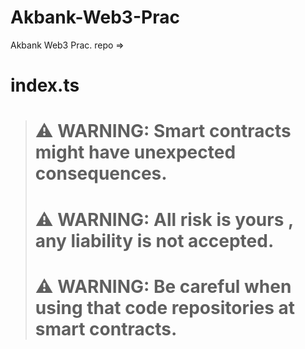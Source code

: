 # Akbank-Web3-Prac
Akbank Web3 Prac. repo =>
# index.ts


> # ⚠ WARNING:    **Smart contracts might have unexpected consequences.** 
> # ⚠ WARNING:    **All risk is yours , any liability is not accepted.** 
> # ⚠ WARNING:    **Be careful when using  that code repositories at smart contracts.**

